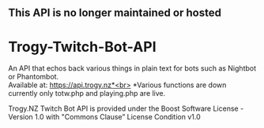 ## This API is no longer maintained or hosted

# Trogy-Twitch-Bot-API
An API that echos back various things in plain text for bots such as Nightbot or Phantombot.<br>
Available at: https://api.trogy.nz*<br>
*Various functions are down currently only totw.php and playing.php are live.

Trogy.NZ Twitch Bot API is provided under the Boost Software License - Version 1.0 with "Commons Clause” License Condition v1.0
